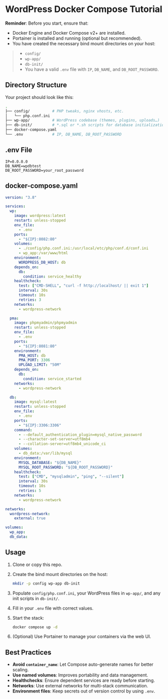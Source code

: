 # WordPress Docker Compose Tutorial

**Reminder**: Before you start, ensure that:

* Docker Engine and Docker Compose v2+ are installed.
* Portainer is installed and running (optional but recommended).
* You have created the necessary bind mount directories on your host:

>   * `config/`
>   * `wp-app/`
>   * `db-init/`
> * You have a valid `.env` file with `IP`, `DB_NAME`, and `DB_ROOT_PASSWORD`.

## Directory Structure

Your project should look like this:

```bash
.
├── config/          # PHP tweaks, nginx vhosts, etc.
│   └── php.conf.ini
├── wp-app/          # WordPress codebase (themes, plugins, uploads…)
├── db-init/         # *.sql or *.sh scripts for database initialization
├── docker-compose.yaml
└── .env             # IP, DB_NAME, DB_ROOT_PASSWORD
```

## .env File

```
IP=0.0.0.0
DB_NAME=wpdbtest
DB_ROOT_PASSWORD=your_root_password
```

## docker-compose.yaml

```yaml
version: "3.8"

services:
  wp:
    image: wordpress:latest
    restart: unless-stopped
    env_file:
      - .env
    ports:
      - "${IP}:8082:80"
    volumes:
      - ./config/php.conf.ini:/usr/local/etc/php/conf.d/conf.ini
      - wp_app:/var/www/html
    environment:
      WORDPRESS_DB_HOST: db
    depends_on:
      db:
        condition: service_healthy
    healthcheck:
      test: ["CMD-SHELL", "curl -f http://localhost/ || exit 1"]
      interval: 30s
      timeout: 10s
      retries: 3
    networks:
      - wordpress-network

  pma:
    image: phpmyadmin/phpmyadmin
    restart: unless-stopped
    env_file:
      - .env
    ports:
      - "${IP}:8081:80"
    environment:
      PMA_HOST: db
      PMA_PORT: 3306
      UPLOAD_LIMIT: "50M"
    depends_on:
      db:
        condition: service_started
    networks:
      - wordpress-network

  db:
    image: mysql:latest
    restart: unless-stopped
    env_file:
      - .env
    ports:
      - "${IP}:3306:3306"
    command:
      - --default_authentication_plugin=mysql_native_password
      - --character-set-server=utf8mb4
      - --collation-server=utf8mb4_unicode_ci
    volumes:
      - db_data:/var/lib/mysql
    environment:
      MYSQL_DATABASE: "${DB_NAME}"
      MYSQL_ROOT_PASSWORD: "${DB_ROOT_PASSWORD}"
    healthcheck:
      test: ["CMD", "mysqladmin", "ping", "--silent"]
      interval: 30s
      timeout: 10s
      retries: 5
    networks:
      - wordpress-network

networks:
  wordpress-network:
    external: true

volumes:
  wp_app:
  db_data:
```

## Usage

1. Clone or copy this repo.
2. Create the bind mount directories on the host:

   ```bash
   mkdir -p config wp-app db-init
   ```
3. Populate `config/php.conf.ini`, your WordPress files in `wp-app/`, and any init scripts in `db-init/`.
4. Fill in your `.env` file with correct values.
5. Start the stack:

   ```bash
   docker compose up -d
   ```
6. (Optional) Use Portainer to manage your containers via the web UI.

## Best Practices

* **Avoid `container_name`**: Let Compose auto-generate names for better scaling.
* **Use named volumes**: Improves portability and data management.
* **Healthchecks**: Ensure dependent services are ready before starting.
* **Networks**: Use external networks for multi-stack communication.
* **Environment files**: Keep secrets out of version control by using `.env`.

